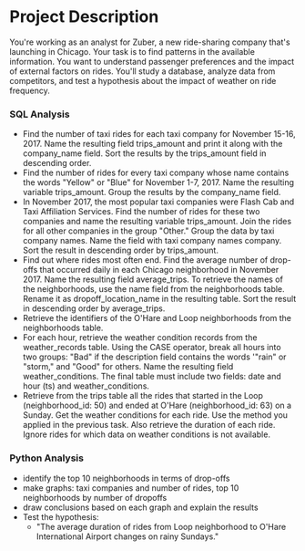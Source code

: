 # Project Description

You're working as an analyst for Zuber, a new ride-sharing company that's launching in Chicago. Your task is to find patterns in the available information. You want to understand passenger preferences and the impact of external factors on rides.
You'll study a database, analyze data from competitors, and test a hypothesis about the impact of weather on ride frequency.

### SQL Analysis
- Find the number of taxi rides for each taxi company for November 15-16, 2017. Name the resulting field trips_amount and print it along with the company_name field. Sort the results by the trips_amount field in descending order.
- Find the number of rides for every taxi company whose name contains the words "Yellow" or "Blue" for November 1-7, 2017. Name the resulting variable trips_amount. Group the results by the company_name field.
- In November 2017, the most popular taxi companies were Flash Cab and Taxi Affiliation Services. Find the number of rides for these two companies and name the resulting variable trips_amount. Join the rides for all other companies in the group "Other." Group the data by taxi company names. Name the field with taxi company names company. Sort the result in descending order by trips_amount.
- Find out where rides most often end. Find the average number of drop-offs that occurred daily in each Chicago neighborhood in November 2017. Name the resulting field average_trips. To retrieve the names of the neighborhoods, use the name field from the neighborhoods table. Rename it as dropoff_location_name in the resulting table. Sort the result in descending order by average_trips.
- Retrieve the identifiers of the O'Hare and Loop neighborhoods from the neighborhoods table.
- For each hour, retrieve the weather condition records from the weather_records table. Using the CASE operator, break all hours into two groups: "Bad" if the description field contains the words '"rain" or "storm," and "Good" for others. Name the resulting field weather_conditions. The final table must include two fields: date and hour (ts) and weather_conditions.
- Retrieve from the trips table all the rides that started in the Loop (neighborhood_id: 50) and ended at O'Hare (neighborhood_id: 63) on a Sunday. Get the weather conditions for each ride. Use the method you applied in the previous task. Also retrieve the duration of each ride. Ignore rides for which data on weather conditions is not available.

### Python Analysis
- identify the top 10 neighborhoods in terms of drop-offs
- make graphs: taxi companies and number of rides, top 10 neighborhoods by number of dropoffs
- draw conclusions based on each graph and explain the results
- Test the hypothesis:
  - "The average duration of rides from Loop neighborhood to O'Hare International Airport changes on rainy Sundays."
